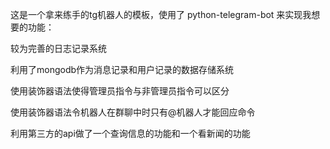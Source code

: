 这是一个拿来练手的tg机器人的模板，使用了 python-telegram-bot 来实现我想要的功能：

较为完善的日志记录系统

利用了mongodb作为消息记录和用户记录的数据存储系统

使用装饰器语法使得管理员指令与非管理员指令可以区分

使用装饰器语法令机器人在群聊中时只有@机器人才能回应命令

利用第三方的api做了一个查询信息的功能和一个看新闻的功能

